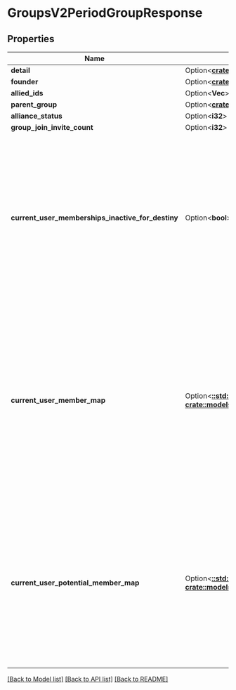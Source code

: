 # GroupsV2PeriodGroupResponse

## Properties

Name | Type | Description | Notes
------------ | ------------- | ------------- | -------------
**detail** | Option<[**crate::models::GroupsV2PeriodGroupV2**](GroupsV2.GroupV2.md)> |  | [optional]
**founder** | Option<[**crate::models::GroupsV2PeriodGroupMember**](GroupsV2.GroupMember.md)> |  | [optional]
**allied_ids** | Option<**Vec<i64>**> |  | [optional]
**parent_group** | Option<[**crate::models::GroupsV2PeriodGroupV2**](GroupsV2.GroupV2.md)> |  | [optional]
**alliance_status** | Option<**i32**> |  | [optional]
**group_join_invite_count** | Option<**i32**> |  | [optional]
**current_user_memberships_inactive_for_destiny** | Option<**bool**> | A convenience property that indicates if every membership you (the current user) have that is a part of this group are part of an account that is considered inactive - for example, overridden accounts in Cross Save. | [optional]
**current_user_member_map** | Option<[**::std::collections::HashMap<String, crate::models::GroupsV2PeriodGroupMember>**](GroupsV2.GroupMember.md)> | This property will be populated if the authenticated user is a member of the group. Note that because of account linking, a user can sometimes be part of a clan more than once. As such, this returns the highest member type available. | [optional]
**current_user_potential_member_map** | Option<[**::std::collections::HashMap<String, crate::models::GroupsV2PeriodGroupPotentialMember>**](GroupsV2.GroupPotentialMember.md)> | This property will be populated if the authenticated user is an applicant or has an outstanding invitation to join. Note that because of account linking, a user can sometimes be part of a clan more than once. | [optional]

[[Back to Model list]](../README.md#documentation-for-models) [[Back to API list]](../README.md#documentation-for-api-endpoints) [[Back to README]](../README.md)


